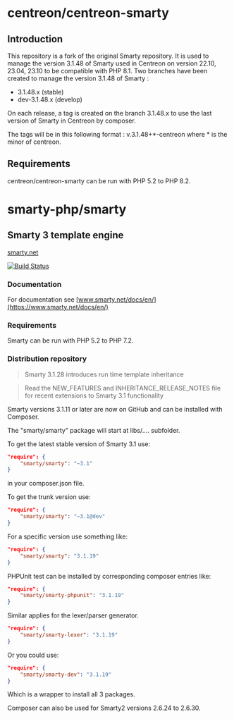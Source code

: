# centreon/centreon-smarty

## Introduction
This repository is a fork of the original Smarty repository.
It is used to manage the version 3.1.48 of Smarty used in Centreon on version 22.10, 23.04, 23.10 to be
compatible with PHP 8.1.
Two branches have been created to manage the version 3.1.48 of Smarty :
- 3.1.48.x (stable)
- dev-3.1.48.x (develop)

On each release, a tag is created on the branch 3.1.48.x to use the last version of Smarty in Centreon by composer.

The tags will be in this following format : v.3.1.48+*-centreon where * is the minor of centreon.

## Requirements

centreon/centreon-smarty can be run with PHP 5.2 to PHP 8.2.

# smarty-php/smarty

## Smarty 3 template engine
[smarty.net](https://www.smarty.net/) 

[![Build Status](https://travis-ci.org/smarty-php/smarty.svg?branch=master)](https://travis-ci.org/smarty-php/smarty)

### Documentation

For documentation see 
[www.smarty.net/docs/en/](https://www.smarty.net/docs/en/) 

### Requirements

Smarty can be run with PHP 5.2 to PHP 7.2.

### Distribution repository

> Smarty 3.1.28 introduces run time template inheritance

> Read the NEW_FEATURES and INHERITANCE_RELEASE_NOTES file for recent extensions to Smarty 3.1 functionality

Smarty versions 3.1.11 or later are now on GitHub and can be installed with Composer.


The "smarty/smarty" package will start at libs/....   subfolder.

To get the latest stable version of Smarty 3.1 use:

```json
"require": {
    "smarty/smarty": "~3.1"
}
```

in your composer.json file.

To get the trunk version use:

```json
"require": {
    "smarty/smarty": "~3.1@dev"
}
```

For a specific version use something like:

```json
"require": {
    "smarty/smarty": "3.1.19"
}
```

PHPUnit test can be installed by corresponding composer entries like:

```json
"require": {
    "smarty/smarty-phpunit": "3.1.19"
}
```

Similar applies for the lexer/parser generator.

```json
"require": {
    "smarty/smarty-lexer": "3.1.19"
}
```

Or you could use:

```json
"require": {
    "smarty/smarty-dev": "3.1.19"
}
```

Which is a wrapper to install all 3 packages.

Composer can also be used for Smarty2 versions 2.6.24 to 2.6.30.
